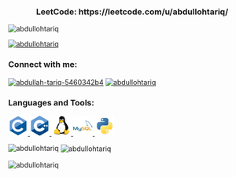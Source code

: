 <h3 align="center">LeetCode: https://leetcode.com/u/abdullohtariq/ </h3>

<p align="left"> <img src="https://komarev.com/ghpvc/?username=abdullohtariq&label=Profile%20views&color=0e75b6&style=flat" alt="abdullohtariq" /> </p>

<p align="left"> <a href="https://github.com/ryo-ma/github-profile-trophy"><img src="https://github-profile-trophy.vercel.app/?username=abdullohtariq" alt="abdullohtariq" /></a> </p>

<h3 align="left">Connect with me:</h3>
<p align="left">
<a href="https://www.linkedin.com/in/abdullah-tariq-ab88a22b4/" target="blank"><img align="center" src="https://raw.githubusercontent.com/rahuldkjain/github-profile-readme-generator/master/src/images/icons/Social/linked-in-alt.svg" alt="abdullah-tariq-5460342b4" height="30" width="40" /></a>
<a href="https://www.leetcode.com/abdullohtariq" target="blank"><img align="center" src="https://raw.githubusercontent.com/rahuldkjain/github-profile-readme-generator/master/src/images/icons/Social/leet-code.svg" alt="abdullohtariq" height="30" width="40" /></a>
</p>

<h3 align="left">Languages and Tools:</h3>
<p align="left"> <a href="https://www.cprogramming.com/" target="_blank" rel="noreferrer"> <img src="https://raw.githubusercontent.com/devicons/devicon/master/icons/c/c-original.svg" alt="c" width="40" height="40"/> </a> <a href="https://www.w3schools.com/cpp/" target="_blank" rel="noreferrer"> <img src="https://raw.githubusercontent.com/devicons/devicon/master/icons/cplusplus/cplusplus-original.svg" alt="cplusplus" width="40" height="40"/> </a> <a href="https://www.linux.org/" target="_blank" rel="noreferrer"> <img src="https://raw.githubusercontent.com/devicons/devicon/master/icons/linux/linux-original.svg" alt="linux" width="40" height="40"/> </a> <a href="https://www.mysql.com/" target="_blank" rel="noreferrer"> <img src="https://raw.githubusercontent.com/devicons/devicon/master/icons/mysql/mysql-original-wordmark.svg" alt="mysql" width="40" height="40"/> </a> <a href="https://www.python.org" target="_blank" rel="noreferrer"> <img src="https://raw.githubusercontent.com/devicons/devicon/master/icons/python/python-original.svg" alt="python" width="40" height="40"/> </a> </p>

<p><img align="left" src="https://github-readme-stats.vercel.app/api/top-langs?username=abdullohtariq&show_icons=true&locale=en&layout=compact" alt="abdullohtariq" /></p>

<p>&nbsp;<img align="center" src="https://github-readme-stats.vercel.app/api?username=abdullohtariq&show_icons=true&locale=en" alt="abdullohtariq" /></p>

<p><img align="center" src="https://github-readme-streak-stats.herokuapp.com/?user=abdullohtariq&" alt="abdullohtariq" /></p>
